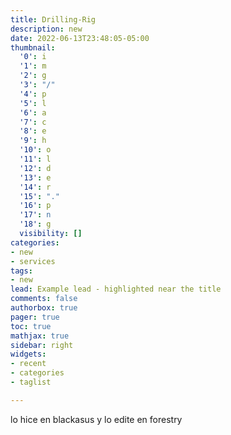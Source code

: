 ```yaml
---
title: Drilling-Rig
description: new
date: 2022-06-13T23:48:05-05:00
thumbnail:
  '0': i
  '1': m
  '2': g
  '3': "/"
  '4': p
  '5': l
  '6': a
  '7': c
  '8': e
  '9': h
  '10': o
  '11': l
  '12': d
  '13': e
  '14': r
  '15': "."
  '16': p
  '17': n
  '18': g
  visibility: []
categories:
- new
- services
tags:
- new
lead: Example lead - highlighted near the title
comments: false
authorbox: true
pager: true
toc: true
mathjax: true
sidebar: right
widgets:
- recent
- categories
- taglist

---
```

lo hice en blackasus y lo edite en forestry